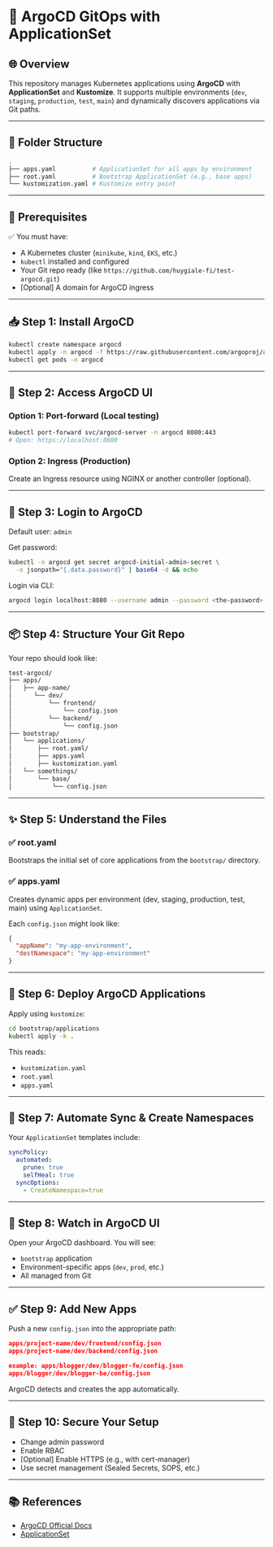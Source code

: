 
# 🚀 ArgoCD GitOps with ApplicationSet

## 🌐 Overview

This repository manages Kubernetes applications using **ArgoCD** with **ApplicationSet** and **Kustomize**. It supports multiple environments (`dev`, `staging`, `production`, `test`, `main`) and dynamically discovers applications via Git paths.

---

## 📁 Folder Structure

```bash
.
├── apps.yaml          # ApplicationSet for all apps by environment
├── root.yaml          # Bootstrap ApplicationSet (e.g., base apps)
└── kustomization.yaml # Kustomize entry point
```

---

## 🔧 Prerequisites

✅ You must have:

- A Kubernetes cluster (`minikube`, `kind`, `EKS`, etc.)
- `kubectl` installed and configured
- Your Git repo ready (like `https://github.com/huygiale-fi/test-argocd.git`)
- [Optional] A domain for ArgoCD ingress

---

## 📥 Step 1: Install ArgoCD

```bash
kubectl create namespace argocd
kubectl apply -n argocd -f https://raw.githubusercontent.com/argoproj/argo-cd/stable/manifests/install.yaml
kubectl get pods -n argocd
```

---

## 🔐 Step 2: Access ArgoCD UI

### Option 1: Port-forward (Local testing)

```bash
kubectl port-forward svc/argocd-server -n argocd 8080:443
# Open: https://localhost:8080
```

### Option 2: Ingress (Production)

Create an Ingress resource using NGINX or another controller (optional).

---

## 🔑 Step 3: Login to ArgoCD

Default user: `admin`

Get password:

```bash
kubectl -n argocd get secret argocd-initial-admin-secret \
  -o jsonpath="{.data.password}" | base64 -d && echo
```

Login via CLI:

```bash
argocd login localhost:8080 --username admin --password <the-password> --insecure
```

---

## 📦 Step 4: Structure Your Git Repo

Your repo should look like:

```bash
test-argocd/
├── apps/
│   ├── app-name/
│      └── dev/
│          └── frontend/
│              └── config.json
│          └── backend/
│              └── config.json
├── bootstrap/
│   └── applications/
│       ├── root.yaml/
│       ├── apps.yaml
│       ├── kustomization.yaml
│   └── somethings/
│       └── base/
│           └── config.json
```

---

## ✨ Step 5: Understand the Files

### ✅ root.yaml

Bootstraps the initial set of core applications from the `bootstrap/` directory.

### ✅ apps.yaml

Creates dynamic apps per environment (dev, staging, production, test, main) using `ApplicationSet`.

Each `config.json` might look like:

```json
{
  "appName": "my-app-environment",
  "destNamespace": "my-app-environment"
}
```

---

## 🚀 Step 6: Deploy ArgoCD Applications

Apply using `kustomize`:

```bash
cd bootstrap/applications
kubectl apply -k .
```

This reads:

- `kustomization.yaml`
- `root.yaml`
- `apps.yaml`

---

## 🔄 Step 7: Automate Sync & Create Namespaces

Your `ApplicationSet` templates include:

```yaml
syncPolicy:
  automated:
    prune: true
    selfHeal: true
  syncOptions:
    - CreateNamespace=true
```

---

## 👀 Step 8: Watch in ArgoCD UI

Open your ArgoCD dashboard. You will see:

- `bootstrap` application
- Environment-specific apps (`dev`, `prod`, etc.)
- All managed from Git

---

## ✅ Step 9: Add New Apps

Push a new `config.json` into the appropriate path:

```json
apps/project-name/dev/frontend/config.json
apps/project-name/dev/backend/config.json

example: apps/blogger/dev/blogger-fe/config.json
apps/blogger/dev/blogger-be/config.json
```

ArgoCD detects and creates the app automatically.

---

## 🔐 Step 10: Secure Your Setup

- Change admin password
- Enable RBAC
- [Optional] Enable HTTPS (e.g., with cert-manager)
- Use secret management (Sealed Secrets, SOPS, etc.)

---

## 📚 References

- [ArgoCD Official Docs](https://argo-cd.readthedocs.io/)
- [ApplicationSet](https://argo-cd.readthedocs.io/en/stable/operator-manual/applicationset/)
